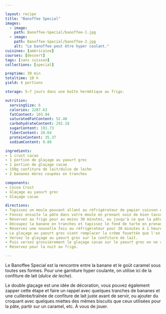 ```yaml
---

layout: recipe
title: "Banoffee Special"
images:
  - image:
    path: Banoffee-Special/banoffee-1.jpg
  - image:
    path: Banoffee-Special/banoffee-2.jpg
    alt: "Le banoffee peut être hyper coulant."
cuisines: [américaine]
courses: [dessert]
tags: [sans cuisson]
collections: [special]

preptime: 30 min
totaltime: 10 h 
yield: 6 portions

storage: 5–7 jours dans une boîte hermétique au frigo.

nutrition:
  servingSize: 6
  calories: 2287.63
  fatContent: 103.94
  saturatedFatContent: 52.48
  carbohydrateContent: 292.18
  sugarContent: 191.73
  fiberContent: 20.64
  proteinContent: 35.37
  sodiumContent: 0.86

ingredients:
- 1 crust cacao
- 1 portion de glaçage au yaourt grec
- 1 portion de glaçage cacao
- 150g confiture de lait/dulce de leche
- 2 bananes mûres coupées en tranches

components:
- Cocoa Crust
- Glaçage au yaourt grec
- Glaçage cacao

directions:
- Tapissez un moule pouvant allant au réfrigérateur de papier cuisson en minimisant au maximum les plis.
- Foncez ensuite la pâte dans votre moule en prenant soin de bien tasser la base et les bords. Les bords doivent être suffisamment hauts pour accueillir le fourrage et le glaçage.
- Réservez au frigo pour au moins 30 minutes, ou jusqu'à ce que la pâte soit solide au toucher.
- Découpez la banane en tranches et tapissez le fond de tarte en prenant bien soin de napper chaque couche de confiture de lait pour combler les espaces. Pour encore plus de gourmandise vous pouvez caraméliser les tranches de banane à la poêle. 
- Réservez une nouvelle fois au réfrigérateur pour 30 minutes à 1 heure, où jusqu'à ce que la confiture de lait ait suffisamment épaissi.
- Le glaçage au yaourt grec vient remplacer la crème fouettée que l'on retrouve en général dans la recette des Banoffee Pies. Ça évite la prise de tête de la montée en chantilly, d'autant plus avec une si petite quantité. 
- Versez le glaçage au yaourt grec sur la confiture de lait.
- Puis versez grossièrement le glaçage cacao sur le yaourt grec en ne cherchant pas à le recouvrir en entier puis, à l'aide d'une pointe, tracez des traits en travers de cette couche pour créer une décoration. 
- Réservez pour la nuit au frigo.

---
```


Le Banoffee Special est la rencontre entre la banane et le goût caramel sous toutes ses formes. Pour une garniture hyper coulante, on utilise ici de la confiture de lait (<i lang="es">dulce de leche</i>).

Le double glaçage est une idée de décoration, vous pouvez également zapper cette étape et faire un rappel avec quelques tranches de bananes et une cuillerée/traînée de confiture de lait juste avant de servir, ou ajouter du croquant avec quelques miettes des mêmes biscuits que ceux utilisées pour la pâte, partir sur un caramel, etc. À vous de jouer.